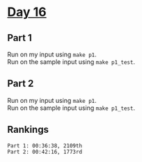# [Day 16](https://adventofcode.com/2023/day/16)

## Part 1

Run on my input using `make p1`.  
Run on the sample input using `make p1_test`.

## Part 2

Run on my input using `make p1`.  
Run on the sample input using `make p1_test`.

## Rankings

    Part 1: 00:36:38, 2109th
    Part 2: 00:42:16, 1773rd
